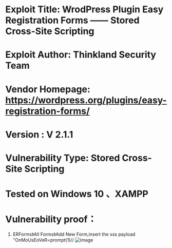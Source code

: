 # Exploit Title: WrodPress Plugin Easy Registration Forms —— Stored Cross-Site Scripting
# Exploit Author: Thinkland Security Team
# Vendor Homepage: https://wordpress.org/plugins/easy-registration-forms/
# Version :  V 2.1.1
# Vulnerability Type: Stored Cross-Site Scripting
# Tested on Windows 10 、XAMPP
# Vulnerability proof：  
1. ERForms》All Forms》Add New Form,insert the xss payload "OnMoUsEoVeR=prompt(1)//
![image]()  